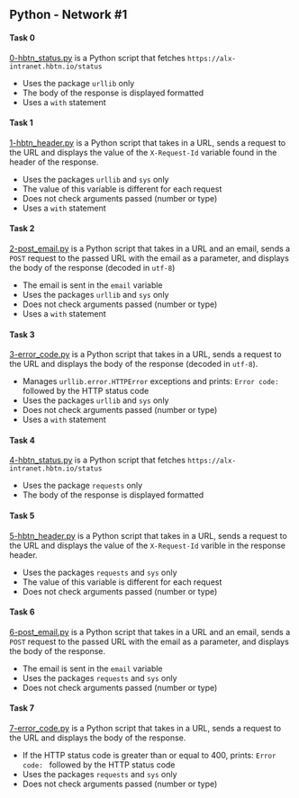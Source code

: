 ## Python - Network #1

#### Task 0
[0-hbtn_status.py](0-hbtn_status.py) is a Python script that fetches `https://alx-intranet.hbtn.io/status`
- Uses the package `urllib` only
- The body of the response is displayed formatted
- Uses a `with` statement

#### Task 1
[1-hbtn_header.py](1-hbtn_header.py) is a Python script that takes in a URL, sends a request to the URL and displays the value of the `X-Request-Id` variable found in the header of the response.
- Uses the packages `urllib` and `sys` only
- The value of this variable is different for each request
- Does not check arguments passed (number or type)
- Uses a `with` statement

#### Task 2
[2-post_email.py](2-post_email.py) is  a Python script that takes in a URL and an email, sends a `POST` request to the passed URL with the email as a parameter, and displays the body of the response (decoded in `utf-8`)
- The email is sent in the `email` variable
- Uses the packages `urllib` and `sys` only
- Does not check arguments passed (number or type)
- Uses a `with` statement

#### Task 3
[3-error_code.py](3-error_code.py) is a Python script that takes in a URL, sends a request to the URL and displays the body of the response (decoded in `utf-8`).
- Manages `urllib.error.HTTPError` exceptions and prints: `Error code: ` followed by the HTTP status code
- Uses the packages `urllib` and `sys` only
- Does not check arguments passed (number or type)
- Uses a `with` statement

#### Task 4
[4-hbtn_status.py](4-hbtn_status.py) is a Python script that fetches `https://alx-intranet.hbtn.io/status`
- Uses the package `requests` only
- The body of the response is displayed formatted

#### Task 5
[5-hbtn_header.py](5-hbtn_header.py) is a Python script that takes in a URL, sends a request to the URL and displays the value of the `X-Request-Id` varible in the response header.
- Uses the packages `requests` and `sys` only
- The value of this variable is different for each request
- Does not check arguments passed (number or type)

#### Task 6
[6-post_email.py](6-post_email.py) is  a Python script that takes in a URL and an email, sends a `POST` request to the passed URL with the email as a parameter, and displays the body of the response.
- The email is sent in the `email` variable
- Uses the packages `requests` and `sys` only
- Does not check arguments passed (number or type)

#### Task 7
[7-error_code.py](7-error_code.py) is a Python script that takes in a URL, sends a request to the URL and displays the body of the response.
- If the HTTP status code is greater than or equal to 400, prints: `Error code: ` followed by the HTTP status code
- Uses the packages `requests` and `sys` only
- Does not check arguments passed (number or type)
